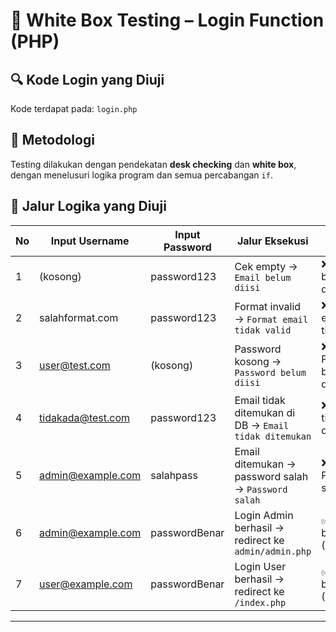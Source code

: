 # 🧪 White Box Testing – Login Function (PHP)

## 🔍 Kode Login yang Diuji
Kode terdapat pada: `login.php`

## 🧠 Metodologi
Testing dilakukan dengan pendekatan **desk checking** dan **white box**, dengan menelusuri logika program dan semua percabangan `if`.

## 🔁 Jalur Logika yang Diuji

| No | Input Username       | Input Password | Jalur Eksekusi                                                                 | Output                      |
|----|----------------------|----------------|--------------------------------------------------------------------------------|-----------------------------|
| 1  | (kosong)             | password123    | Cek empty → `Email belum diisi`                                                | ❌ Email belum diisi        |
| 2  | salahformat.com      | password123    | Format invalid → `Format email tidak valid`                                    | ❌ Format email tidak valid |
| 3  | user@test.com        | (kosong)       | Password kosong → `Password belum diisi`                                       | ❌ Password belum diisi     |
| 4  | tidakada@test.com    | password123    | Email tidak ditemukan di DB → `Email tidak ditemukan`                          | ❌ Email tidak ditemukan    |
| 5  | admin@example.com    | salahpass      | Email ditemukan → password salah → `Password salah`                            | ❌ Password salah           |
| 6  | admin@example.com    | passwordBenar  | Login Admin berhasil → redirect ke `admin/admin.php`                           | ✅ Login berhasil (Admin)   |
| 7  | user@example.com     | passwordBenar  | Login User berhasil → redirect ke `/index.php`                                 | ✅ Login berhasil (User)    |


---


